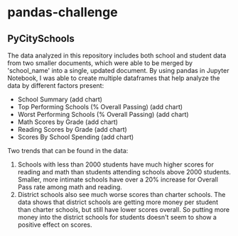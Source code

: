 # pandas-challenge
## PyCitySchools
The data analyzed in this repository includes both school and student data from two smaller documents, which were able to be merged by 'school_name' into a single, updated document. By using pandas in Jupyter Notebook, I was able to create multiple dataframes that help analyze the data by different factors present:
* School Summary 
    (add chart)
* Top Performing Schools (% Overall Passing)
    (add chart)
* Worst Performing Schools (% Overall Passing)
    (add chart)
* Math Scores by Grade
    (add chart)
* Reading Scores by Grade
    (add chart)
* Scores By School Spending
    (add chart)

Two trends that can be found in the data:
1. Schools with less than 2000 students have much higher scores for reading and math than students attending schools above 2000 students. Smaller, more intimate schools have over a 20% increase for Overall Pass rate among math and reading.
2. District schools also see much worse scores than charter schools. The data shows that district schools are getting more money per student than charter schools, but still have lower scores overall. So putting more money into the district schools for students doesn't seem to show a positive effect on scores.